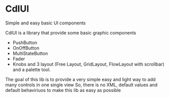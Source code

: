 CdlUI
=====

Simple and easy basic UI components

CdlUI is a library  that provide some basic graphic components 
   - PushButton
   - OnOffButton
   - MultiStateButton
   - Fader
   - Knobs
and 3 layout (Free Layout, GridLayout, FlowLayout with scrollbar)
and a palette tool.

The goal of this lib is to provide a very simple easy and light way to add many controls in one single view
So, there is no XML, default values and default behaviriuos to make this lib as easy as possible 
